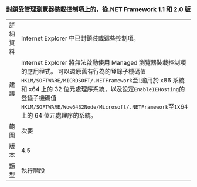 ### <a name="managed-browser-hosting-controls-from-the-net-framework-11-and-20-are-blocked"></a>封鎖受管理瀏覽器裝載控制項上的，從.NET Framework 1.1 和 2.0 版

|   |   |
|---|---|
|詳細資料|Internet Explorer 中已封鎖裝載這些控制項。|
|建議|Internet Explorer 將無法啟動使用 Managed 瀏覽器裝載控制項的應用程式。 可以還原舊有行為的登錄子機碼值<code>HKLM/SOFTWARE/MICROSOFT/.NETFramework</code>至<code>1</code>適用於 x86 系統和 x64 上的 32 位元處理序系統，以及設定<code>EnableIEHosting</code>的登錄子機碼值<code>HKLM/SOFTWARE/Wow6432Node/Microsoft/.NETFramework</code>至<code>1</code>x64 上的 64 位元處理序的系統。|
|範圍|次要|
|版本|4.5|
|類型|執行階段|

